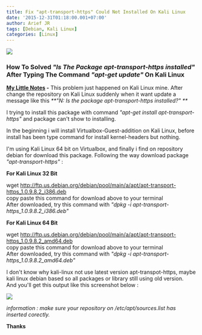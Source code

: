 ```yaml
---
title: Fix "apt-transport-https" Could Not Installed On Kali Linux
date: '2015-12-31T01:18:00.001+07:00'
author: Arief JR
tags: [Debian, Kali Linux]
categories: [Linux]
---
```


![](http://1.bp.blogspot.com/-wKiwBbyGmTE/VoQJ_GD2uQI/AAAAAAAACf0/YOJf8BU7b4k/s1600/Screenshot_20151230_201138.png)


### How To Solved _"Is The Package apt-transport-https installed"_ After Typing The Command _"apt-get update"_ On Kali Linux

**[My Little Notes](http://arief-jr.blogspot.com/search/label/Linux) -** This problem just happened on Kali Linux mine. After change the repository on Kali Linux suddenly when it want update a message like this _**"N: Is the package apt-transport-https installed?" **_  

I trying to install this package with command _"apt-get install apt-transport-https"_ and package can't show to installing.  

In the beginning i will install Virtualbox-Guest-addition on Kali Linux, before install has been type command for install kernel-headers but nothing.  

I'm using Kali Linux 64 bit on Virtualbox, and finally i find on repository debian for download this package. Following the way download package _"apt-transport-https"_ :  

**For Kali Linux 32 Bit**  

wget http://ftp.us.debian.org/debian/pool/main/a/apt/apt-transport-https_1.0.9.8.2_i386.deb  
copy paste this command for download above to your terminal  
After downloaded, try this command with _"dpkg -i apt-transport-https_1.0.9.8.2_i386.deb"_

**For Kali Linux 64 Bit**  

wget http://ftp.us.debian.org/debian/pool/main/a/apt/apt-transport-https_1.0.9.8.2_amd64.deb  
copy paste this command for download above to your terminal  
After downloaded, try this command with _"dpkg -i apt-transport-https_1.0.9.8.2_amd64.deb"_

I don't know why kali-linux not use latest version apt-transpot-https, maybe kali linux debian based so all packages or library still using old version.  
And you'll get this output like this screenshot below :  

![](http://4.bp.blogspot.com/-wD_8Qhd25oE/VoQdAhN9H0I/AAAAAAAACgE/weSKfCAJS5s/s1600/Screenshot_20151230_202150.png)

_information : make sure your repository on /etc/apt/sources.list has inserted corectly._  
  
**Thanks**